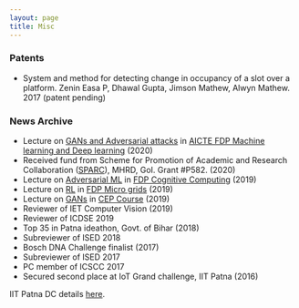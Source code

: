 ```yaml
---
layout: page
title: Misc
---
```


### Patents

* System and method for detecting change in occupancy of a slot over a 
platform. Zenin Easa P, Dhawal Gupta, Jimson Mathew, Alwyn Mathew. 2017 
(patent pending)


### News Archive

* Lecture on [GANs and Adversarial attacks](teaching) in [AICTE FDP Machine learning and Deep learning](https://www.cusat.ac.in/events/events_2776_FDP_brochure_new.pdf) (2020)
* Received fund from Scheme for Promotion of Academic and Research Collaboration ([SPARC](https://sparc.iitkgp.ac.in/)), MHRD, GoI. Grant #P582. (2020)
* Lecture  on [Adversarial ML](teaching) in [FDP Cognitive Computing](http://www.mace.ac.in/Website/Uploads/DepartmentDownloads/637105962391897267.jpeg)  (2019)
* Lecture on [RL](teaching) in [FDP Micro grids](https://sites.google.com/view/faculty-development-programiit/Introduction) (2019) 
* Lecture on [GANs](teaching) in [CEP Course](http://www.iitp.ac.in/cep/course.html) (2019)
* Reviewer of IET Computer Vision (2019)
* Reviewer of ICDSE 2019
* Top 35 in Patna ideathon, Govt. of Bihar (2018)
* Subreviewer of ISED 2018
* Bosch DNA Challenge finalist (2017)
* Subreviewer of ISED 2017
* PC member of ICSCC 2017
* Secured second place at IoT Grand challenge, IIT Patna (2016)

IIT Patna DC details [here](misc/dciitp).
